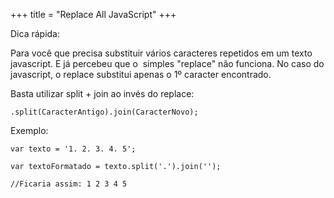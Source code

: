 +++
title = "Replace All JavaScript"
+++

<p>Dica rápida:</p>
<p>Para você que precisa substituir vários caracteres repetidos em um texto javascript. E já percebeu que o &nbsp;simples "replace" não funciona. No caso do javascript, o replace substitui apenas o 1º caracter encontrado.</p>
<p>Basta utilizar split + join ao invés do replace:&nbsp;</p>
<p><code lang="javascript">.split(CaracterAntigo).join(CaracterNovo);</code></p>
<p>Exemplo:</p>
<p><code lang="javascript">var texto = '1. 2. 3. 4. 5';<br />
var textoFormatado = texto.split('.').join('');<br />
//Ficaria assim: 1 2 3 4 5</code></p>
